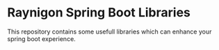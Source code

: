 # Raynigon Spring Boot Libraries
This repository contains some usefull libraries which can enhance your spring boot experience.